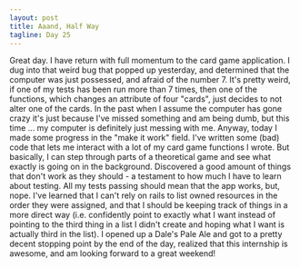 ```yaml
---
layout: post
title: Aaand, Half Way
tagline: Day 25
---
```


Great day. I have return with full momentum to the card game application. I dug into that weird bug that popped up
yesterday, and determined that the computer was just possessed, and afraid of the number 7. It's pretty weird, if one
of my tests has been run more than 7 times, then one of the functions, which changes an attribute of four "cards", 
just decides to not alter one of the cards. In the past when I assume the computer has gone crazy it's just because I've
missed something and am being dumb, but this time ... my computer is definitely just messing with me. Anyway, today I
made some progress in the "make it work" field. I've written some (bad) code that lets me interact with a lot of my card
game functions I wrote. But basically, I can step through parts of a theoretical game and see what exactly is going on in
the background. Discovered a good amount of things that don't work as they should - a testament to how much I have to
learn about testing. All my tests passing should mean that the app works, but, nope. I've learned that I can't rely on
rails to list owned resources in the order they were assigned, and that I should be keeping track of things in a more
direct way (i.e. confidently point to exactly what I want instead of pointing to the third thing in a list I didn't
create and hoping what I want is actually third in the list). I opened up a Dale's Pale Ale and got to a pretty decent 
stopping point by the end of the day, realized that this internship is awesome, and am looking forward to a great weekend!